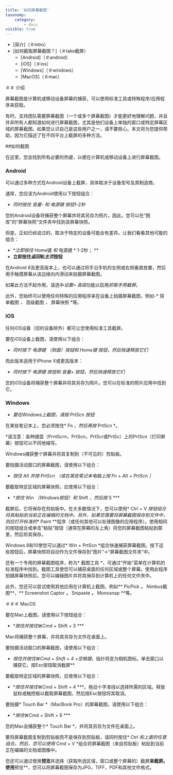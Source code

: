 ```yaml
---
title: '如何屏幕截图'
taxonomy:
    category:
        - docs
visible: true
---
```


* [简介]（＃intro）
* [如何截取屏幕截图？]（＃take截屏）
    * [Android]（＃android）
    * [iOS]（＃ios）
    * [Windows]（＃windows）
    * [MacOS]（＃mac）

<a name="intro"></a>

＃＃ 介绍

屏幕截图是计算机或移动设备屏幕的捕获，可以使用标准工具或特殊程序/应用程序来获取。

有时，支持团队需要屏幕截图（一个或多个屏幕截图）才能更好地理解问题，并且并非所有人都知道如何进行屏幕截图，尤其是他们设备上单独的窗口或特定屏幕区域的屏幕截图。如果您认识自己是这些用户之一，请不要担心。本文将为您提供帮助，因为它描述了在不同平台上截屏的多种方法。

<a name="take-screenshot"></a>

##如何截图

在这里，您会找到所有必要的热键，以便在计算机或移动设备上进行屏幕截图。

<a name="android"></a>

### Android

可以通过多种方式在Android设备上截屏，具体取决于设备型号及其制造商。

通常，您应该为Android使用以下按钮组合：

+ **同时按住* 音量- *和* 电源键 *按钮1-2秒**

您的Android设备将捕获整个屏幕并将其另存为照片。因此，您可以在“图库”的“屏幕快照”文件夹中找到该屏幕快照。

但是，正如已经说过的，取决于特定的设备可能会有差异。让我们看看其他可能的组合：

+ **立即按住* Home键 *和* 电源键 * 1-2秒； **
+ **立即按住*返回*和*主页*按钮**

在Android 8及更高版本上，也可以通过将手沿手机的左侧或右侧垂直放置，然后用手触摸屏幕从该边缘向内滑动来拍摄屏幕截图。

如果此方法不起作用，请选中*设置*> *高级*功能以启用*抓取手势截屏*。

此外，您始终可以使用任何特殊的应用程序来在设备上拍摄屏幕截图，例如-* 简单截图 *，* 高级截图 *，* 屏幕快照 *等。

<a name="ios"></a>

### iOS

任何iOS设备（旧的设备除外）都可让您使用标准工具截屏。

要在iOS设备上截图，请使用以下组合：

+ **同时按下* 电源键 *（侧面）按钮和* Home键 *按钮，然后快速释放它们**

而此版本适用于iPhone X或更高版本：

+ **同时按下* 电源键 *按钮和* 音量+ *按钮，然后快速释放它们**

您的iOS设备将捕获整个屏幕并将其另存为照片。您可以在标准的照片应用中找到它。

<a name="windows"></a>

### Windows

+ **要在Windows上截图，请按* PrtScn *按钮**

在某些笔记本上，您必须按住* Fn *，然后再按* PrtScn *。

*请注意：各种键盘（PrntScrn，PrtScn，PrtScr或PrtSc）上的PrtScn（打印屏幕）按钮可以不同地缩写。

Windows捕获整个屏幕并将其复制到（不可见的）剪贴板。

要拍摄活动窗口的屏幕截图，请使用以下组合：

+ **按住* Alt *并按* PrtScn *（或在某些笔记本电脑上按* Fn + Alt + PrtScn *）**

要截取特定区域的屏幕快照，应使用以下组合：

+ **按住* Win *（Windows按钮）和* Shift *，然后按* S ***

截屏后，它将保存在剪贴板中。在大多数情况下，您可以使用* Ctrl + V *按钮组合将其粘贴到当前正在编辑的文档中。另外，如果您需要将屏幕截图保存到文件中，则应打开标准的** Paint **程序（或任何其他可以处理图像的应用程序）。使用相同的按钮组合或单击“粘贴”按钮（通常在屏幕的左上角）将您的屏幕截图粘贴到那里，然后将其保存。

Windows 8和10使您可以通过* Win + PrtScn *组合快速捕获屏幕截图。按下这些按钮后，屏幕快照将自动作为文件保存到“图片”->“屏幕截图文件夹”中。

还有一个专用的屏幕截图程序，称为* 截图工具 *，可通过“开始”菜单在计算机的标准程序中找到。截图工具使您可以捕获桌面的任何区域或整个屏幕。使用此程序拍摄屏幕快照后，您可以编辑图片并将其保存到计算机上的任何文件夹中。

此外，您还可以尝试使用其他应用在计算机上截图，例如** PicPick **，** Nimbus截图**，** Screenshot Captor **，** Snipaste **，** Monosnap **等。

<a name="mac"></a>

＃＃＃ MacOS

要在Mac上截图，请使用以下按钮组合：

+ **按住并按住*⌘Cmd + Shift + 3 ***

Mac将捕获整个屏幕，并将其另存为文件在桌面上。

要拍摄活动窗口的屏幕截图，请使用以下组合：

+ **按住并按住*⌘Cmd + Shift + 4 +空格键*。指针将变为相机图标。单击窗口以捕获它。按Esc按钮取消截屏**

要截取特定区域的屏幕快照，应使用以下组合：

+ **按住并按住*⌘Cmd + Shift + 4 ***。拖动十字准线以选择所需的区域。释放鼠标或触控板以截取屏幕截图，然后按Esc按钮将其取消。

要拍摄* Touch Bar *（MacBook Pro）的屏幕截图，请使用以下组合：

+ **按住*⌘Cmd + Shift + 6 ***

您的Mac会捕获整个* Touch Bar *，并将其另存为文件在桌面上。

要将屏幕截图复制到剪贴板而不是保存到剪贴板，请同时按住* Ctrl *和上面的任意组合。然后，您可以使用* Cmd + V *组合将屏幕截图（来自剪贴板）粘贴到当前正在编辑的文档或图像中。

您还可以通过使用**预览**并选择（获取所选区域，窗口或整个屏幕的）截屏**来截屏。使用**预览**，您可以将屏幕截图保存为JPG，TIFF，PDF和其他文件格式。

<a name="windows-phone"></a>
